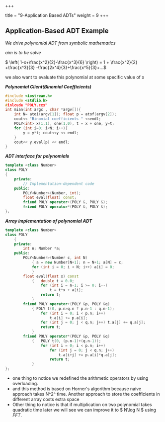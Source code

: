 +++

title = "9-Application Based ADTs"
weight = 9
+++

## Application-Based ADT Example

*We drive polynomial ADT from symbolic mathematics*

*aim is to be solve*

$ \left(  1-x+\frac{x^2}{2}-\frac{x^3}{6} \right) = 1 + \frac{x^2}{2} +\frac{x^3}{3} -\frac{2x^4}{3}+\frac{x^5}{3}+...$

we also want to evaluate this polynomial at some specific value of x

***Polynomial Client(Binomial Coefficients)***

````c++
#include <iostream.h>
#include <stdlib.h>
#inlcude "POLY.cxx"
int mian(int argc , char *argv[]){
    int N= atoi(argv[1]); float p = atof(argv[2]);
    cout<< "Binomial coefficients " <<endl;
    POLY<int> x(1,1), one(1,0), t = x + one, y=t;
    for (int i=0; i<N; i++){
        y = y*t; cout<<y << endl;
    }
    cout<< y.eval(p) << endl;
}
````

***ADT interface for polynomials***

````c++
template <class Number>
class POLY
{
    private:
        // Implementation-dependent code
    public:
        POLY<Number>(Number, int);
        float eval(float) const;
        friend POLY operator+(POLY &, POLY &);
        friend POLY operator*(POLY &, POLY &);
};
````

***Array implementation of polynomial ADT***

````c++
template <class Number>
class POLY
    {
    private:
        int n; Number *a;
    public:
        POLY<Number>(Number c, int N)
            { a = new Number[N+1]; n = N+1; a[N] = c;
            for (int i = 0; i < N; i++) a[i] = 0;
            }
        float eval(float x) const
            { 	double t = 0.0;
            	for (int i = n-1; i >= 0; i--)
            		t = t*x + a[i];
            	return t;
            }
        friend POLY operator+(POLY &p, POLY &q)
            { POLY t(0, p.n>q.n ? p.n-1 : q.n-1);
             	for (int i = 0; i < p.n; i++)
            		t.a[i] += p.a[i];
            	for (int j = 0; j < q.n; j++) t.a[j] += q.a[j];
            	return t;
            }
        friend POLY operator*(POLY &p, POLY &q)
            { 	POLY t(0, (p.n-1)+(q.n-1));
            	for (int i = 0; i < p.n; i++)
                	for (int j = 0; j < q.n; j++)
                		t.a[i+j] += p.a[i]*q.a[j];
            		return t;
            }
};
````

- one  thing to notice we redefined the arithmetic operators by using overloading.
- and this method is based on Horner's algorithm because naive approach takes N^2^ time. Another approach to store the coefficients in different array costs extra space
- Other thing to notice is that if multiplication on two polynomial takes quadratic time later we will see we can improve it to $ N\log N $ using *FFT*.
